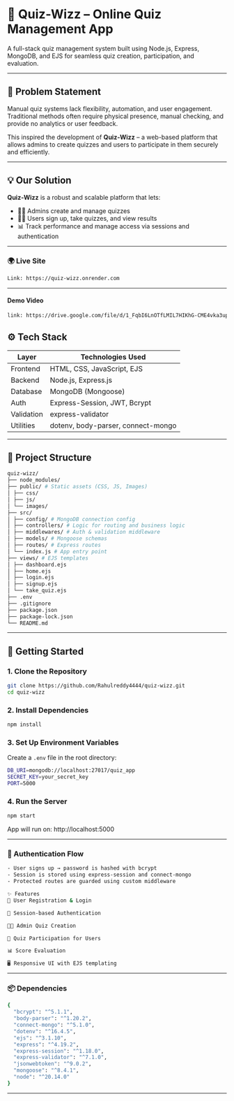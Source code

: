 # 🧠 Quiz-Wizz – Online Quiz Management App

A full-stack quiz management system built using Node.js, Express, MongoDB, and EJS for seamless quiz creation, participation, and evaluation.

---

## 🚩 Problem Statement

Manual quiz systems lack flexibility, automation, and user engagement. Traditional methods often require physical presence, manual checking, and provide no analytics or user feedback.

This inspired the development of **Quiz-Wizz** – a web-based platform that allows admins to create quizzes and users to participate in them securely and efficiently.

---

## 💡 Our Solution

**Quiz-Wizz** is a robust and scalable platform that lets:

- 🧑‍🏫 Admins create and manage quizzes
- 🧑‍🎓 Users sign up, take quizzes, and view results
- 📊 Track performance and manage access via sessions and authentication

---

### 🌍 Live Site
```bash
Link: https://quiz-wizz.onrender.com
```

---

#### Demo Video
```bash
link: https://drive.google.com/file/d/1_FqbI6LnOTfLMIL7HIKhG-CME4vka3up/view
```

## ⚙️ Tech Stack

| Layer       | Technologies Used                         |
|-------------|--------------------------------------------|
| Frontend    | HTML, CSS, JavaScript, EJS                 |
| Backend     | Node.js, Express.js                        |
| Database    | MongoDB (Mongoose)                         |
| Auth        | Express-Session, JWT, Bcrypt               |
| Validation  | express-validator                          |
| Utilities   | dotenv, body-parser, connect-mongo         |

---

## 📁 Project Structure
```bash
quiz-wizz/
├── node_modules/
├── public/ # Static assets (CSS, JS, Images)
│ ├── css/
│ ├── js/
│ └── images/
├── src/
│ ├── config/ # MongoDB connection config
│ ├── controllers/ # Logic for routing and business logic
│ ├── middlewares/ # Auth & validation middleware
│ ├── models/ # Mongoose schemas
│ ├── routes/ # Express routes
│ └── index.js # App entry point
├── views/ # EJS templates
│ ├── dashboard.ejs
│ ├── home.ejs
│ ├── login.ejs
│ ├── signup.ejs
│ └── take_quiz.ejs
├── .env
├── .gitignore
├── package.json
├── package-lock.json
└── README.md
```
---

## 🚀 Getting Started


### 1. Clone the Repository
```bash
git clone https://github.com/Rahulreddy4444/quiz-wizz.git
cd quiz-wizz
```

### 2. Install Dependencies
```bash
npm install
```

### 3. Set Up Environment Variables
Create a `.env` file in the root directory:
```bash
DB_URI=mongodb://localhost:27017/quiz_app
SECRET_KEY=your_secret_key
PORT=5000
```

### 4. Run the Server
```bash
npm start
```
App will run on: http://localhost:5000

---


### 🔐 Authentication Flow
```bash
- User signs up → password is hashed with bcrypt
- Session is stored using express-session and connect-mongo
- Protected routes are guarded using custom middleware

✨ Features
📝 User Registration & Login

🔐 Session-based Authentication

🧑‍🏫 Admin Quiz Creation

🧠 Quiz Participation for Users

📊 Score Evaluation

🖥️ Responsive UI with EJS templating

```

---

### 📦 Dependencies
```bash
{
  "bcrypt": "^5.1.1",
  "body-parser": "^1.20.2",
  "connect-mongo": "^5.1.0",
  "dotenv": "^16.4.5",
  "ejs": "^3.1.10",
  "express": "^4.19.2",
  "express-session": "^1.18.0",
  "express-validator": "^7.1.0",
  "jsonwebtoken": "^9.0.2",
  "mongoose": "^8.4.1",
  "node": "^20.14.0"
}

```
---
